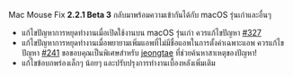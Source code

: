 Mac Mouse Fix __2.2.1 Beta 3__ กลับมาพร้อมความเข้ากันได้กับ macOS รุ่นเก่าและอื่นๆ

- แก้ไขปัญหาการหยุดทำงานเมื่อเปิดใช้งานบน macOS รุ่นเก่า ควรแก้ไขปัญหา [#327](https://github.com/noah-nuebling/mac-mouse-fix/issues/327)
- แก้ไขปัญหาการหยุดทำงานเมื่อพยายามเพิ่มแอพที่ไม่มีชื่อแอพในการตั้งค่าเฉพาะแอพ ควรแก้ไขปัญหา [#241](https://github.com/noah-nuebling/mac-mouse-fix/issues/241) ขอขอบคุณเป็นพิเศษสำหรับ [jeongtae](https://github.com/jeongtae) ที่ช่วยค้นหาสาเหตุของปัญหา!
- แก้ไขข้อบกพร่องเล็กๆ น้อยๆ และปรับปรุงการทำงานเบื้องหลังเพิ่มเติม